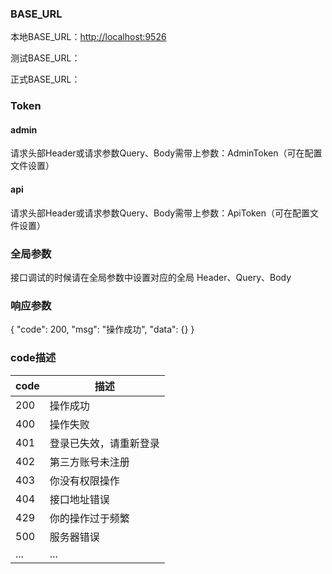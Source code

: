 ### BASE_URL

本地BASE_URL：[http://localhost:9526](http://localhost:9526)

测试BASE_URL：

正式BASE_URL：

### Token

#### admin

请求头部Header或请求参数Query、Body需带上参数：AdminToken（可在配置文件设置）

#### api

请求头部Header或请求参数Query、Body需带上参数：ApiToken（可在配置文件设置）

### 全局参数

接口调试的时候请在全局参数中设置对应的全局 Header、Query、Body   

### 响应参数

{
  "code": 200,
  "msg": "操作成功",
  "data": {}
}

### code描述
|code|描述|
|-|-|
|200| 操作成功|
|400| 操作失败|
|401| 登录已失效，请重新登录|
|402| 第三方账号未注册|
|403| 你没有权限操作|
|404| 接口地址错误|
|429| 你的操作过于频繁|
|500| 服务器错误|
|...| ...

